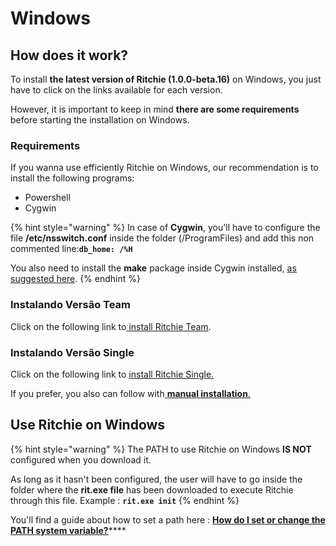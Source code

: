 # Windows

## How does it work? 

To install **the latest version of Ritchie \(1.0.0-beta.16\)** on Windows, you just have to click on the links available for each version. 

However, it is important to keep in mind **there are some requirements** before starting the installation on Windows.

### Requirements

If you wanna use efficiently Ritchie on Windows, our recommendation is to install the following programs:

* Powershell
* Cygwin

{% hint style="warning" %}
In case of **Cygwin**, you'll have to configure the file **/etc/nsswitch.conf** inside the folder \(/ProgramFiles\) and add this non commented line:**`db_home: /%H`**

You also need to install the **make** package inside Cygwin installed, [as suggested here](https://stackoverflow.com/questions/17710209/how-to-run-make-from-cygwin-environment?rq=1#:~:text=Run%20the%20Cygwin%20installation%2Fconfiguration,Development%22%20or%20something%20similar%29.).
{% endhint %}

### 

### Instalando Versão Team 

Click on the following link to[ install Ritchie Team](https://commons-repo.ritchiecli.io/1.0.0-beta.16/windows/team/rit.exe).

### Instalando Versão Single

Click on the following link to [install Ritchie Single.](https://commons-repo.ritchiecli.io/1.0.0-beta.16/windows/single/rit.exe)



If you prefer, you also can follow with[ **manual installation**.](manual-installation.md)

## Use Ritchie on Windows

{% hint style="warning" %}
The PATH to use Ritchie on Windows **IS NOT** configured when you download it.  
  
As long as it hasn't been configured, the user will have to go inside the folder where the **rit.exe file** has been downloaded to execute Ritchie through this file. Example : **`rit.exe init`**
{% endhint %}

You'll find a guide about how to set a path here : [**How do I set or change the PATH system variable?**](https://www.java.com/en/download/help/path.xml)\*\*\*\*

